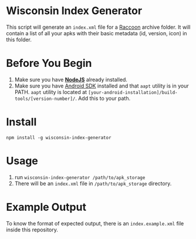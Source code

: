 Wisconsin Index Generator
=========================
This script will generate an `index.xml` file for a [Raccoon](https://github.com/onyxbits/Raccoon) archive folder. It will contain a list of all your apks with their basic metadata (id, version, icon) in this folder.

Before You Begin
==============
1. Make sure you have **[NodeJS](http://nodejs.org/)** already installed.
2. Make sure you have [Android SDK](http://developer.android.com/sdk/installing/index.html) installed and that `aapt` utility is in your PATH. `aapt` utility is located at `[your-android-installation]/build-tools/[version-number]/`. Add this to your path.

Install
========
    npm install -g wisconsin-index-generator

Usage
=========================
1. run `wisconsin-index-generator /path/to/apk_storage`
2. There will be an `index.xml` file in `/path/to/apk_storage` directory.

Example Output
=========================
To know the format of expected output, there is an `index.example.xml` file inside this repository.  
